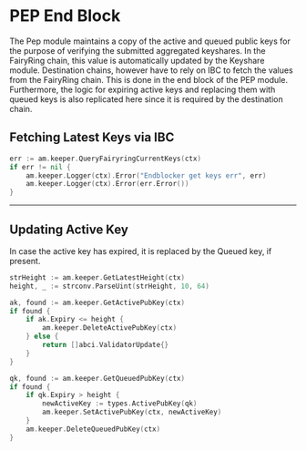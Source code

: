 # PEP End Block

The Pep module maintains a copy of the active and queued public keys for the purpose of verifying the submitted aggregated keyshares. In the FairyRing chain, this value is automatically updated by the Keyshare module. Destination chains, however have to rely on IBC to fetch the values from the FairyRing chain. This is done in the end block of the PEP module. Furthermore, the logic for expiring active keys and replacing them with queued keys is also replicated here since it is required by the destination chain.

## Fetching Latest Keys via IBC

```go
err := am.keeper.QueryFairyringCurrentKeys(ctx)
if err != nil {
    am.keeper.Logger(ctx).Error("Endblocker get keys err", err)
    am.keeper.Logger(ctx).Error(err.Error())
}
```

---

## Updating Active Key

In case the active key has expired, it is replaced by the Queued key, if present.

```go
strHeight := am.keeper.GetLatestHeight(ctx)
height, _ := strconv.ParseUint(strHeight, 10, 64)

ak, found := am.keeper.GetActivePubKey(ctx)
if found {
    if ak.Expiry <= height {
        am.keeper.DeleteActivePubKey(ctx)
    } else {
        return []abci.ValidatorUpdate{}
    }
}

qk, found := am.keeper.GetQueuedPubKey(ctx)
if found {
    if qk.Expiry > height {
        newActiveKey := types.ActivePubKey(qk)
        am.keeper.SetActivePubKey(ctx, newActiveKey)
    }
    am.keeper.DeleteQueuedPubKey(ctx)
}
```
